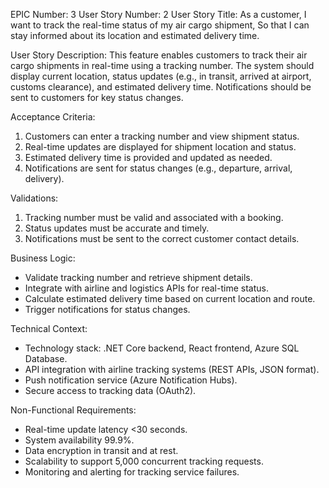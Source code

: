 EPIC Number: 3
User Story Number: 2
User Story Title: As a customer, I want to track the real-time status of my air cargo shipment, So that I can stay informed about its location and estimated delivery time.

User Story Description: This feature enables customers to track their air cargo shipments in real-time using a tracking number. The system should display current location, status updates (e.g., in transit, arrived at airport, customs clearance), and estimated delivery time. Notifications should be sent to customers for key status changes.

Acceptance Criteria:
1. Customers can enter a tracking number and view shipment status.
2. Real-time updates are displayed for shipment location and status.
3. Estimated delivery time is provided and updated as needed.
4. Notifications are sent for status changes (e.g., departure, arrival, delivery).

Validations:
1. Tracking number must be valid and associated with a booking.
2. Status updates must be accurate and timely.
3. Notifications must be sent to the correct customer contact details.

Business Logic:
- Validate tracking number and retrieve shipment details.
- Integrate with airline and logistics APIs for real-time status.
- Calculate estimated delivery time based on current location and route.
- Trigger notifications for status changes.

Technical Context:
- Technology stack: .NET Core backend, React frontend, Azure SQL Database.
- API integration with airline tracking systems (REST APIs, JSON format).
- Push notification service (Azure Notification Hubs).
- Secure access to tracking data (OAuth2).

Non-Functional Requirements:
- Real-time update latency <30 seconds.
- System availability 99.9%.
- Data encryption in transit and at rest.
- Scalability to support 5,000 concurrent tracking requests.
- Monitoring and alerting for tracking service failures.
